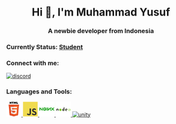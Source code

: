 <h1 align="center">Hi 👋, I'm Muhammad Yusuf</h1>
<h3 align="center">A newbie developer from Indonesia</h3>

<h3 align="left">Currently Status: <a href="https://smpn3bontang.sch.id">Student</a></h3>

<h3 align="left">Connect with me:</h3><a href="https://exganius.rick-roll.xyz/discord.txt" title="Username#0000" target="_blank" rel="noreferrer"> <img src="https://discord.com/assets/145dc557845548a36a82337912ca3ac5.svg" alt="discord" width="40" height="40"/></a></p>
<p align="left">
</p>

<h3 align="left">Languages and Tools:</h3>
<p align="left"> <a href="https://www.w3.org/html/" target="_blank" rel="noreferrer"> <img src="https://raw.githubusercontent.com/devicons/devicon/master/icons/html5/html5-original-wordmark.svg" alt="html5" width="40" height="40"/> </a> <a href="https://developer.mozilla.org/en-US/docs/Web/JavaScript" target="_blank" rel="noreferrer"> <img src="https://raw.githubusercontent.com/devicons/devicon/master/icons/javascript/javascript-original.svg" alt="javascript" width="40" height="40"/> </a> <a href="https://www.nginx.com" target="_blank" rel="noreferrer"> <img src="https://raw.githubusercontent.com/devicons/devicon/master/icons/nginx/nginx-original.svg" alt="nginx" width="40" height="40"/> </a> <a href="https://nodejs.org" target="_blank" rel="noreferrer"> <img src="https://raw.githubusercontent.com/devicons/devicon/master/icons/nodejs/nodejs-original-wordmark.svg" alt="nodejs" width="40" height="40"/> </a> <a href="https://unity.com/" target="_blank" rel="noreferrer"> <img src="https://www.vectorlogo.zone/logos/unity3d/unity3d-icon.svg" alt="unity" width="40" height="40"/> </a> </p>
